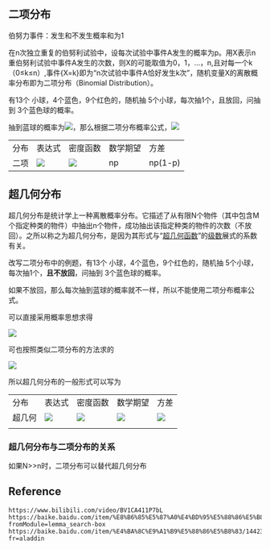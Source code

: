 ## 二项分布

伯努力事件：发生和不发生概率和为1

在n次独立重复的伯努利试验中，设每次试验中事件A发生的概率为p。用X表示n重伯努利试验中事件A发生的次数，则X的可能取值为0，1，…，n,且对每一个k（0≤k≤n）,事件{X=k}即为“n次试验中事件A恰好发生k次”，随机变量X的离散概率分布即为二项分布（Binomial Distribution）。

有13个 小球，4个蓝色，9个红色的，随机抽 5个小球，每次抽1个，且放回，问抽到 3个蓝色球的概率。

抽到蓝球的概率为![](https://cdn.nlark.com/yuque/__latex/f0fcc3449c4e66b8a5bc11f9e00896f3.svg)，那么根据二项分布概率公式，![](https://cdn.nlark.com/yuque/__latex/d047eafe426a6af9b974287d63510ee3.svg)

|   |   |   |   |   |
|---|---|---|---|---|
|分布|表达式|密度函数|数学期望|方差|
|二项|![](https://cdn.nlark.com/yuque/__latex/a959aaf5c3674c28c8082ab2489e148d.svg)|![](https://cdn.nlark.com/yuque/__latex/1530d133d3644380f54d2fc7243edfc6.svg)|np|np(1-p)|

## 超几何分布

超几何分布是统计学上一种离散概率分布。它描述了从有限N个物件（其中包含M个指定种类的物件）中抽出n个物件，成功抽出该指定种类的物件的次数（不放回）。之所以称之为超几何分布，是因为其形式与“[超几何函数](https://baike.baidu.com/item/超几何函数/2294635?fromModule=lemma_inlink)”的[级数](https://baike.baidu.com/item/级数/2381414?fromModule=lemma_inlink)展式的系数有关。

改写二项分布中的例题，有13个 小球，4个蓝色，9个红色的，随机抽 5个小球，每次抽1个，**且不放回**，问抽到 3个蓝色球的概率。

如果不放回，那么每次抽到蓝球的概率就不一样，所以不能使用二项分布概率公式。

可以直接采用概率思想求得

![](https://cdn.nlark.com/yuque/__latex/7887a0b5903a87d9f6ba2eb4cd9e42d9.svg)

可也按照类似二项分布的方法求的

![](https://cdn.nlark.com/yuque/__latex/a996777cb5d8d7541aa6a7310ebeab2d.svg)

所以超几何分布的一般形式可以写为

|     |                                                                               |                                                                               |                                                                               |                                                                               |
| --- | ----------------------------------------------------------------------------- | ----------------------------------------------------------------------------- | ----------------------------------------------------------------------------- | ----------------------------------------------------------------------------- |
| 分布  | 表达式                                                                           | 密度函数                                                                          | 数学期望                                                                          | 方差                                                                            |
| 超几何 | ![](https://cdn.nlark.com/yuque/__latex/dd7c5357962bbd30e3ea846184966001.svg) | ![](https://cdn.nlark.com/yuque/__latex/d985d4987794e01066c9be1822ca3b25.svg) | ![](https://cdn.nlark.com/yuque/__latex/70b26d9d7032eb1c4e519947f3b6589b.svg) | ![](https://cdn.nlark.com/yuque/__latex/552e143cc2a39f16db120048ea080180.svg) |
|     |                                                                               |                                                                               |                                                                               |                                                                               |

### 超几何分布与二项分布的关系

如果N>>n时，二项分布可以替代超几何分布

## Reference

```
https://www.bilibili.com/video/BV1CA411P7bL
https://baike.baidu.com/item/%E8%B6%85%E5%87%A0%E4%BD%95%E5%88%86%E5%B8%83?fromModule=lemma_search-box
https://baike.baidu.com/item/%E4%BA%8C%E9%A1%B9%E5%88%86%E5%B8%83/1442377?fr=aladdin
```